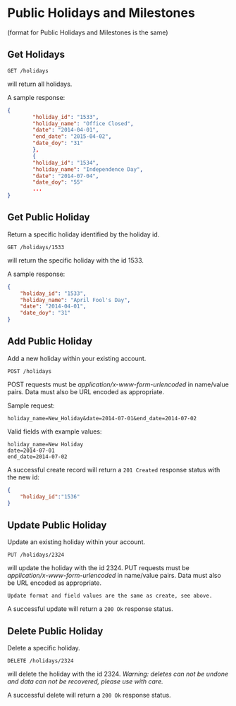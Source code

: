 Public Holidays and Milestones
========
(format for Public Holidays and Milestones is the same)

Get Holidays
------------

	GET /holidays
will return all holidays.

    
A sample response:
```json
{
        "holiday_id": "1533",
        "holiday_name": "Office Closed",
        "date": "2014-04-01",
        "end_date": "2015-04-02",
        "date_doy": "31"
        },
        {
        "holiday_id": "1534",
        "holiday_name": "Independence Day",
        "date": "2014-07-04",
        "date_doy": "55"
        ...
}
```

Get Public Holiday
-----------

Return a specific holiday identified by the holiday id.

	GET /holidays/1533
will return the specific holiday with the id 1533.
    
A sample response:

```json
{
    "holiday_id": "1533",
    "holiday_name": "April Fool's Day",
    "date": "2014-04-01",
    "date_doy": "31"
}
```

Add Public Holiday
-----------

Add a new holiday within your existing account.

    POST /holidays
POST requests must be _application/x-www-form-urlencoded_ in name/value pairs. Data must also be URL encoded as appropriate.

Sample request:

	holiday_name=New_Holiday&date=2014-07-01&end_date=2014-07-02

Valid fields with example values:

    holiday_name=New Holiday
    date=2014-07-01
    end_date=2014-07-02

A successful create record will return a `201 Created` response status with the new id:

```json
{
	"holiday_id":"1536"
}
```

Update Public Holiday
--------------

Update an existing holiday within your account.

    PUT /holidays/2324
will update the holiday with the id 2324.
PUT requests must be _application/x-www-form-urlencoded_ in name/value pairs. Data must also be URL encoded as appropriate.

	Update format and field values are the same as create, see above.

A successful update will return a `200 Ok` response status.

Delete Public Holiday
--------------

Delete a specific holiday.

    DELETE /holidays/2324
will delete the holiday with the id 2324. _Warning: deletes can not be undone and data can not be recovered, please use with care._
    
A successful delete will return a `200 Ok` response status.
